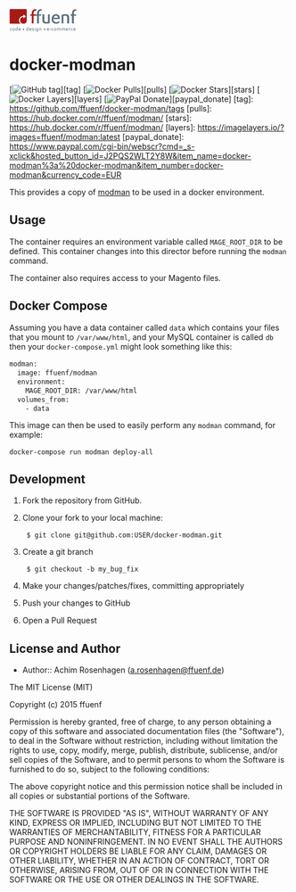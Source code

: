<a href="http://www.ffuenf.de" title="ffuenf - code • design • e-commerce"><img src="https://github.com/ffuenf/Ffuenf_Common/blob/master/skin/adminhtml/default/default/ffuenf/ffuenf.png" alt="ffuenf - code • design • e-commerce" /></a>

docker-modman
=============
[![GitHub tag](http://img.shields.io/github/tag/ffuenf/docker-modman.svg)][tag]
[![Docker Pulls](https://img.shields.io/docker/pulls/ffuenf/docker-modman.svg)][pulls]
[![Docker Stars](https://img.shields.io/docker/stars/ffuenf/docker-modman.svg)][stars]
[![Docker Layers](https://badge.imagelayers.io/ffuenf/docker-modman.svg)][layers]
[![PayPal Donate](https://img.shields.io/badge/paypal-donate-blue.svg)][paypal_donate]
[tag]: https://github.com/ffuenf/docker-modman/tags
[pulls]: https://hub.docker.com/r/ffuenf/modman/
[stars]: https://hub.docker.com/r/ffuenf/modman/
[layers]: https://imagelayers.io/?images=ffuenf/modman:latest
[paypal_donate]: https://www.paypal.com/cgi-bin/webscr?cmd=_s-xclick&hosted_button_id=J2PQS2WLT2Y8W&item_name=docker-modman%3a%20docker-modman&item_number=docker-modman&currency_code=EUR

This provides a copy of [modman](https://github.com/colinmollenhour/modman) to be used in a docker environment.

Usage
-----
The container requires an environment variable called `MAGE_ROOT_DIR` to be defined.
This container changes into this director before running the `modman` command.

The container also requires access to your Magento files.

Docker Compose
--------------
Assuming you have a data container called `data` which contains your files that you mount to `/var/www/html`, and your MySQL container is called `db` then your `docker-compose.yml` might look something like this:

    modman:
      image: ffuenf/modman
      environment:
        MAGE_ROOT_DIR: /var/www/html
      volumes_from:
        - data

This image can then be used to easily perform any `modman` command, for example:

    docker-compose run modman deploy-all

Development
-----------
1. Fork the repository from GitHub.
2. Clone your fork to your local machine:

        $ git clone git@github.com:USER/docker-modman.git

3. Create a git branch

        $ git checkout -b my_bug_fix

5. Make your changes/patches/fixes, committing appropriately
7. Push your changes to GitHub
8. Open a Pull Request

License and Author
------------------

- Author:: Achim Rosenhagen (<a.rosenhagen@ffuenf.de>)

The MIT License (MIT)

Copyright (c) 2015 ffuenf

Permission is hereby granted, free of charge, to any person obtaining a copy
of this software and associated documentation files (the "Software"), to deal
in the Software without restriction, including without limitation the rights
to use, copy, modify, merge, publish, distribute, sublicense, and/or sell
copies of the Software, and to permit persons to whom the Software is
furnished to do so, subject to the following conditions:

The above copyright notice and this permission notice shall be included in all
copies or substantial portions of the Software.

THE SOFTWARE IS PROVIDED "AS IS", WITHOUT WARRANTY OF ANY KIND, EXPRESS OR
IMPLIED, INCLUDING BUT NOT LIMITED TO THE WARRANTIES OF MERCHANTABILITY,
FITNESS FOR A PARTICULAR PURPOSE AND NONINFRINGEMENT. IN NO EVENT SHALL THE
AUTHORS OR COPYRIGHT HOLDERS BE LIABLE FOR ANY CLAIM, DAMAGES OR OTHER
LIABILITY, WHETHER IN AN ACTION OF CONTRACT, TORT OR OTHERWISE, ARISING FROM,
OUT OF OR IN CONNECTION WITH THE SOFTWARE OR THE USE OR OTHER DEALINGS IN THE
SOFTWARE.
